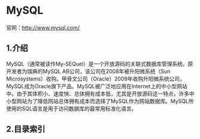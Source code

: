# MySQL

官网：http://www.mysql.com/

## 1.介绍

MySQL（通常被读作My-SEQuel）是一个开放源码的关联式数据库管理系统。原开发者为瑞典的MySQL AB公司，该公司在2008年被升阳微系统（Sun Microsystems）收购。甲骨文公司（Oracle）2009年收购升阳微系统公司，MySQL成为Oracle旗下产品。MySQL被广泛地应用在Internet上的中小型网站中。由于其体积小、速度快、总体拥有成本低，尤其是开放源码这一特点，许多中小型网站为了降低网站总体拥有成本而选择了MySQL作为网站数据库。MySQL所使用的SQL语言是用于访问数据库的最常用标准化语言。

## 2.目录索引
